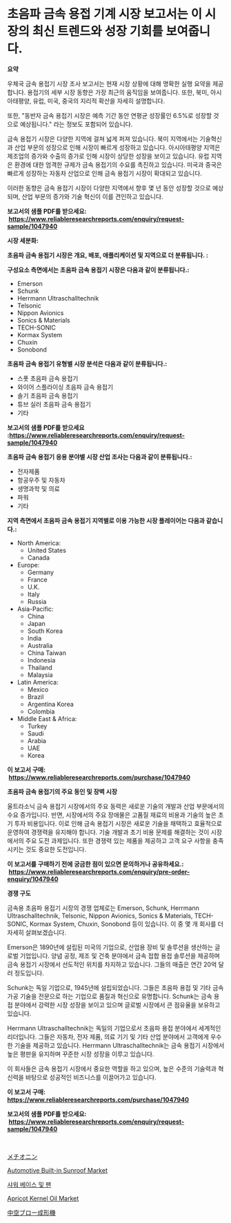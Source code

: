 <p><h1>초음파 금속 용접 기계 시장 보고서는 이 시장의 최신 트렌드와 성장 기회를 보여줍니다.</h1></p><p><strong>요약</strong></p>
<p><p>우체국 금속 용접기 시장 조사 보고서는 현재 시장 상황에 대해 명확한 실행 요약을 제공합니다. 용접기의 세부 시장 동향은 가장 최근의 움직임을 보여줍니다. 또한, 북미, 아시아태평양, 유럽, 미국, 중국의 지리적 확산을 자세히 설명합니다.</p><p>또한, "동반자 금속 용접기 시장은 예측 기간 동안 연평균 성장률인 6.5%로 성장할 것으로 예상됩니다." 라는 정보도 포함되어 있습니다.</p><p>금속 용접기 시장은 다양한 지역에 걸쳐 넓게 퍼져 있습니다. 북미 지역에서는 기술혁신과 산업 부문의 성장으로 인해 시장이 빠르게 성장하고 있습니다. 아시아태평양 지역은 제조업의 증가와 수출의 증가로 인해 시장이 상당한 성장을 보이고 있습니다. 유럽 지역은 환경에 대한 엄격한 규제가 금속 용접기의 수요를 촉진하고 있습니다. 미국과 중국은 빠르게 성장하는 자동차 산업으로 인해 금속 용접기 시장이 확대되고 있습니다.</p><p>이러한 동향은 금속 용접기 시장이 다양한 지역에서 향후 몇 년 동안 성장할 것으로 예상되며, 산업 부문의 증가와 기술 혁신이 이를 견인하고 있습니다.</p></p>
<p><strong>보고서의 샘플 PDF를 받으세요: &nbsp;<a href="https://www.reliableresearchreports.com/enquiry/request-sample/1047940">https://www.reliableresearchreports.com/enquiry/request-sample/1047940</a></strong></p>
<p><strong>시장 세분화:</strong></p>
<p><strong> 초음파 금속 용접기 시장은 개요, 배포, 애플리케이션 및 지역으로 더 분류됩니다. :</strong></p>
<p><strong>구성요소 측면에서는 초음파 금속 용접기 시장은 다음과 같이 분류됩니다.:</strong></p>
<p><ul><li>Emerson</li><li>Schunk</li><li>Herrmann Ultraschalltechnik</li><li>Telsonic</li><li>Nippon Avionics</li><li>Sonics & Materials</li><li>TECH-SONIC</li><li>Kormax System</li><li>Chuxin</li><li>Sonobond</li></ul></p>
<p><strong> 초음파 금속 용접기 유형별 시장 분석은 다음과 같이 분류됩니다.:</strong></p>
<p><ul><li>스폿 초음파 금속 용접기</li><li>와이어 스플라이싱 초음파 금속 용접기</li><li>솔기 초음파 금속 용접기</li><li>튜브 실러 초음파 금속 용접기</li><li>기타</li></ul></p>
<p><strong>보고서의 샘플 PDF를 받으세요 :<a href="https://www.reliableresearchreports.com/enquiry/request-sample/1047940">https://www.reliableresearchreports.com/enquiry/request-sample/1047940</a></strong></p>
<p><strong> 초음파 금속 용접기 응용 분야별 시장 산업 조사는 다음과 같이 분류됩니다.:</strong></p>
<p><ul><li>전자제품</li><li>항공우주 및 자동차</li><li>생명과학 및 의료</li><li>파워</li><li>기타</li></ul></p>
<p><strong>지역 측면에서 초음파 금속 용접기 지역별로 이용 가능한 시장 플레이어는 다음과 같습니다.:</strong></p>
<p><ul>
    <li>
        North America:
        <ul>
            <li>United States</li>
            <li>Canada</li>
        </ul>
    </li>
    <li>
        Europe:
        <ul>
            <li>Germany</li>
            <li>France</li>
            <li>U.K.</li>
            <li>Italy</li>
            <li>Russia</li>
        </ul>
    </li>
    <li>
        Asia-Pacific:
        <ul>
            <li>China</li>
            <li>Japan</li>
            <li>South Korea</li>
            <li>India</li>
            <li>Australia</li>
            <li>China Taiwan</li>
            <li>Indonesia</li>
            <li>Thailand</li>
            <li>Malaysia</li>
        </ul>
    </li>
    <li>
        Latin America:
        <ul>
            <li>Mexico</li>
            <li>Brazil</li>
            <li>Argentina Korea</li>
            <li>Colombia</li>
        </ul>
    </li>
    <li>
        Middle East & Africa:
        <ul>
            <li>Turkey</li>
            <li>Saudi</li>
            <li>Arabia</li>
            <li>UAE</li>
            <li>Korea</li>
        </ul>
    </li>
    </ul></p>
<p><strong>이 보고서 구매: &nbsp;<a href="https://www.reliableresearchreports.com/purchase/1047940">https://www.reliableresearchreports.com/purchase/1047940</a></strong></p>
<p><strong>초음파 금속 용접기의 주요 동인 및 장벽 시장</strong></p>
<p><p>울트라소닉 금속 용접기 시장에서의 주요 동력은 새로운 기술의 개발과 산업 부문에서의 수요 증가입니다. 반면, 시장에서의 주요 장애물은 고품질 재료의 비용과 기술의 높은 초기 투자 비용입니다. 이로 인해 금속 용접기 시장은 새로운 기술을 채택하고 효율적으로 운영하여 경쟁력을 유지해야 합니다. 기술 개발과 초기 비용 문제를 해결하는 것이 시장에서의 주요 도전 과제입니다. 또한 경쟁력 있는 제품을 제공하고 고객 요구 사항을 충족시키는 것도 중요한 도전입니다.</p></p>
<p><strong>이 보고서를 구매하기 전에 궁금한 점이 있으면 문의하거나 공유하세요.: &nbsp;<a href="https://www.reliableresearchreports.com/enquiry/pre-order-enquiry/1047940">https://www.reliableresearchreports.com/enquiry/pre-order-enquiry/1047940</a></strong></p>
<p><strong>경쟁 구도</strong></p>
<p><p>금속용 초음파 용접기 시장의 경쟁 업체로는 Emerson, Schunk, Herrmann Ultraschalltechnik, Telsonic, Nippon Avionics, Sonics & Materials, TECH-SONIC, Kormax System, Chuxin, Sonobond 등이 있습니다. 이 중 몇 개 회사를 더 자세히 살펴보겠습니다.</p><p>Emerson은 1890년에 설립된 미국의 기업으로, 산업용 장비 및 솔루션을 생산하는 글로벌 기업입니다. 양념 공정, 제조 및 건축 분야에서 금속 접합 용접 솔루션을 제공하며 금속 용접기 시장에서 선도적인 위치를 차지하고 있습니다. 그들의 매출은 연간 20억 달러 정도입니다.</p><p>Schunk는 독일 기업으로, 1945년에 설립되었습니다. 그들은 초음파 용접 및 기타 금속 가공 기술을 전문으로 하는 기업으로 품질과 혁신으로 유명합니다. Schunk는 금속 용접 분야에서 강력한 시장 성장을 보이고 있으며 글로벌 시장에서 큰 점유율을 보유하고 있습니다.</p><p>Herrmann Ultraschalltechnik는 독일의 기업으로서 초음파 용접 분야에서 세계적인 리더입니다. 그들은 자동차, 전자 제품, 의료 기기 및 기타 산업 분야에서 고객에게 우수한 기술을 제공하고 있습니다. Herrmann Ultraschalltechnik는 금속 용접기 시장에서 높은 평판을 유지하며 꾸준한 시장 성장을 이루고 있습니다.</p><p>이 회사들은 금속 용접기 시장에서 중요한 역할을 하고 있으며, 높은 수준의 기술력과 혁신력을 바탕으로 성공적인 비즈니스를 이끌어가고 있습니다.</p></p>
<p><strong>이 보고서 구매: &nbsp; <a href="https://www.reliableresearchreports.com/purchase/1047940">https://www.reliableresearchreports.com/purchase/1047940</a></strong></p>
<p><strong>보고서의 샘플 PDF를 받으세요: &nbsp;<a href="https://www.reliableresearchreports.com/enquiry/request-sample/1047940">https://www.reliableresearchreports.com/enquiry/request-sample/1047940</a></strong><strong></strong></p>
<p>&nbsp;</p>
<p><p><a href="https://medium.com/@andrewones2023/%E3%83%A1%E3%83%81%E3%82%AA%E3%83%8B%E3%83%B3%E5%B8%82%E5%A0%B4-%E5%B8%82%E5%A0%B4%E3%82%B7%E3%82%A7%E3%82%A2-%E5%B8%82%E5%A0%B4%E3%83%88%E3%83%AC%E3%83%B3%E3%83%89-%E3%81%8A%E3%82%88%E3%81%B3%E5%B0%86%E6%9D%A5%E3%81%AE%E6%88%90%E9%95%B7%E3%81%AE%E6%8E%A2%E7%A9%B6-2ec586825911">メチオニン</a></p><p><a href="https://github.com/gulaimolin/Market-Research-Report-List-3/blob/main/automotive-built-in-sunroof-market.md">Automotive Built-in Sunroof Market</a></p><p><a href="https://github.com/vs019sa3m8x/Market-Research-Report-List-1/blob/main/4999111188521.md">샤워 베이스 및 팬</a></p><p><a href="https://meowing-canidae-761.notion.site/Apricot-Kernel-Oil-Market-Dynamics-2024-2031-Also-about-Its-Market-Trends-Projections-and-Opportu-25e4505b02ae4f8ea930a2b76c72f62e">Apricot Kernel Oil Market</a></p><p><a href="https://medium.com/@andrewones2023/%E3%83%9B%E3%83%AD%E3%83%BC-%E3%83%96%E3%83%AD%E3%83%BC%E6%88%90%E5%BD%A2%E6%A9%9F%E5%B8%82%E5%A0%B4%E8%A6%8F%E6%A8%A1-%E5%B8%82%E5%A0%B4%E3%81%AE%E5%B1%95%E6%9C%9B%E3%81%A8%E5%B8%82%E5%A0%B4%E4%BA%88%E6%B8%AC-2024%E5%B9%B4%E3%81%8B%E3%82%892031%E5%B9%B4-131d1fe95cf2">中空ブロー成形機</a></p></p>